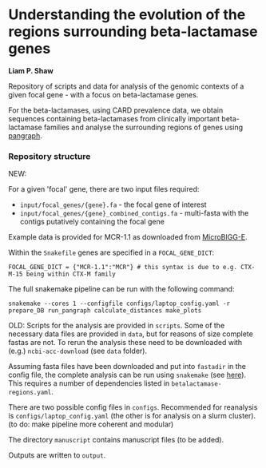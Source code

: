 # Understanding the evolution of the regions surrounding beta-lactamase genes 

__Liam P. Shaw__

Repository of scripts and data for analysis of the genomic contexts of a given focal gene - with a focus on beta-lactamase genes. 

For the beta-lactamases, using CARD prevalence data, we obtain sequences containing beta-lactamases from clinically important beta-lactamase families and analyse the surrounding regions of genes using [pangraph](https://github.com/neherlab/pangraph).

### Repository structure

NEW:

For a given 'focal' gene, there are two input files required:

* `input/focal_genes/{gene}.fa` - the focal gene of interest 
* `input/focal_genes/{gene}_combined_contigs.fa` - multi-fasta with the contigs putatively containing the focal gene 

Example data is provided for MCR-1.1 as downloaded from [MicroBIGG-E](https://www.ncbi.nlm.nih.gov/pathogens/microbigge/#mcr-1.1).

Within the `Snakefile` genes are specified in a `FOCAL_GENE_DICT`:

```
FOCAL_GENE_DICT = {"MCR-1.1":"MCR"} # this syntax is due to e.g. CTX-M-15 being within CTX-M family
```

The full snakemake pipeline can be run with the following command:

```
snakemake --cores 1 --configfile configs/laptop_config.yaml -r prepare_DB run_pangraph calculate_distances make_plots
```


OLD:
Scripts for the analysis are provided in `scripts`. Some of the necessary data files are provided in `data`, but for reasons of size complete fastas are not. To rerun the analysis these need to be downloaded with (e.g.) `ncbi-acc-download` (see `data` folder).

Assuming fasta files have been downloaded and put into `fastadir` in the config file, the complete analysis can be run using `snakemake` (see [here](https://snakemake.readthedocs.io/en/stable/index.html)). This requires a number of dependencies listed in `betalactamase-regions.yaml`. 

There are two possible config files in `configs`. Recommended for reanalysis is `configs/laptop_config.yaml` (the other is for analysis on a slurm cluster). (to do: make pipeline more coherent and modular)

The directory `manuscript` contains manuscript files (to be added).

Outputs are written to `output`. 
